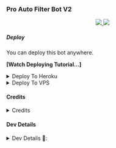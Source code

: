 ### Pro Auto Filter Bot V2

  </a>
</p>
<p align="center">
  <a href="https://github.com/MoTechYT/Pro-Auto-Filter-Bot-V2/stargazers">
    <img src="https://img.shields.io/github/stars/MoTechYT/Pro-Auto-Filter-Bot-V2?style=social">

  </a>
  
  <a href="https://github.com/MoTechYT/Pro-Auto-Filter-Bot-V2/fork">
    <img src="https://img.shields.io/github/forks/MoTechYT/Pro-Auto-Filter-Bot-V2?label=Fork&style=social">

  </a>  
</p>

##### Deploy
You can deploy this bot anywhere.

**[Watch Deploying Tutorial...]**

<details><summary>Deploy To Heroku</summary>
<p>
<br>
<a href="https://heroku.com/deploy?template=https://github.com/Ashifbavamlm/Pro-Auto-Filter-Bot-V2">
  <img src="https://www.herokucdn.com/deploy/button.svg" alt="Deploy">
</a>
</p>
</details>

<details><summary>Deploy To VPS</summary>
<p>
<pre>
git clone https://github.com/MoTechYT/Pro-Auto-Filter-Bot-V2/tree/blob/main
cd Pro-Auto-Filter-Bot-V2-ReMaster
pip3 install -r requirements.txt
# Change The Vars Of bot/__init__.py File Accordingly
python3 -m bot
</pre>
</p>
</details>

#### Credits
<details><summary>Credits</summary>
<p>
<pre>
<p align="middle">
<img src="https://telegra.ph/file/0df7579a47affa0d8f89f.jpg" width="100" height="100"><br>
<img src="https://badgen.net/badge/Name/Albert Einstein/FF33FF?icon=awesome&labelColor=0080FF"></a>
<img src="https://badgen.net/badge/Skills/Bot Exp/purple?icon=terminal&labelColor=red"></a>
<a href="https://telegram.dog/AlbertEinstein_TG"><img src="https://img.shields.io/badge/Telegram-Link-blue.svg?logo=telegram"></a>
<a href="https://github.com/AlbertEinsteinTG"><img src="https://badgen.net/badge/Follow%20on%20/Github/80FF00?icon=github&labelColor=black"></a>
<a href="https://youtube.com/channel/UCmGBpXoM-OEm-FacOccVKgQ"><img src="https://img.shields.io/badge/Yᴏᴜᴛᴜʙᴇ-Cʜᴀɴɴᴇʟ-FF3333.svg?logo=youtube&logoColor=FF3333"></a>
<p align="left">
</p> 
                                                                                                             
[![Open Source? Yes!](https://badgen.net/badge/Open%20Source%20%3F/Yes/yellow?icon=github)](https://github.com/AlbertEinsteinTG/Adv-Auto-Filter-Bot-V2)
[![Ask Me Anything !](https://img.shields.io/badge/🤔%20Ask%20Me-Anything-1abc9c.svg)](https://telegram.dog/AlbertEinstein_TG)
[![Report Bugs!](https://badgen.net/badge/🐞%20Report%20/Bugs/red)](https://telegram.dog/AlbertEinstein_TG)
[![Join Channel !](https://badgen.net/badge/🔊%20Join%20/Channel/Black)](https://telegram.dog/CrazyBotsz)

 - Thanks To Dan For His Awsome [Libary](https://github.com/pyrogram/pyrogram)
 - Thanks To SpEcHiDe For His Awesome [DeleteMessagesRoBot](https://github.com/SpEcHiDe/DeleteMessagesRoBot)
 - Thnaks To Mo Tech YT For [Editing](https://github.com/MRK-YT)
</pre>
</p>
</details>

#### Dev Details
<details><summary>Dev Details 👤:</summary>
<p>
<pre>
<p align="middle">
<img src="https://telegra.ph/file/9e831d15da94deb56ef4c.jpg" width="100" height="100"><br>
<img src="https://badgen.net/badge/Name/Mrk YT/FF33FF?icon=awesome&labelColor=0080FF"></a>
<img src="https://badgen.net/badge/Skills/😞/purple?icon=terminal&labelColor=red"></a>
<a href="https://telegram.dog/MRK_yt"><img src="https://img.shields.io/badge/Telegram-Link-blue.svg?logo=telegram"></a>
<a href="https://github.com/MRK-YT"><img src="https://badgen.net/badge/Follow%20on%20/Github/80FF00?icon=github&labelColor=black"></a>
<a href="https://youtube.com/channel/UCmGBpXoM-OEm-FacOccVKgQ"><img src="https://img.shields.io/badge/YouTube-Channel-FF3333.svg?logo=youtube&logoColor=FF3333"></a>
<a href="https://Instagram.com/mrk_yt_"><img src="https://badgen.net/badge/Follow%20on%20/Instagram/80FF00?icon=Instagram&labelColor=black"></a>
<p align="left">
</p>                                                           
                                                    
[![Open Source? Yes!](https://badgen.net/badge/Oᴘᴇɴ%20Sᴏᴜʀᴄᴇ%20%3F/Yᴇs/yellow?icon=github)](https://github.com/MRK-YT/Pro-Auto-Filter-Bot-V2)
[![Ask Me Anything !](https://img.shields.io/badge/🤔%20Ask%20Me-Anything-1abc9c.svg)](https://telegram.dog/Mrk_Yt)
[![Report Bugs!](https://badgen.net/badge/🐞%20Report%20/Bugs/red)](https://telegram.dog/mrk_yt)
[![Join Channel !](https://badgen.net/badge/🔊%20Join%20/Channel/Black)](https://telegram.dog/mo_Tech_yt)

Join Our [Telegram Group](https://www.telegram.dog/Mo_Tech_Group) For Support/Assistance And Our [Channel](https://www.telegram.dog/Mo_Tech_YT) For Updates.   
   
Report Bugs, Give Feature Requests There..   
Do Fork And Star The Repository If You Liked It.
</pre>
</p>
</deCredits>
